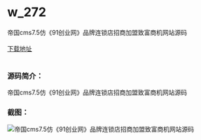 # w_272
帝国cms7.5仿《91创业网》品牌连锁店招商加盟致富商机网站源码
<br/></br>
[下载地址](https://www.uuid2.com/272.html "下载地址")
<br/></br>
<h3>源码简介：</h3>
<p>帝国cms7.5仿《91创业网》品牌连锁店招商加盟致富商机网站源码<p>
<h3>截图：</h3>
<img src="https://www.uuid2.com/wp-content/uploads/img/202105/66d29e9134.jpg" alt="帝国cms7.5仿《91创业网》品牌连锁店招商加盟致富商机网站源码">
